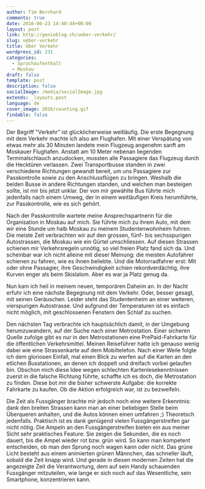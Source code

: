 ```yaml
---
author: Tim Bernhard
comments: true
date: 2016-06-23 14:40:44+00:00
layout: post
link: http://genieblog.ch/ueber-verkehr/
slug: ueber-verkehr
title: Über Verkehr
wordpress_id: 231
categories:
  - Sprachaufenthalt
  - Moskau
draft: false
template: post
description: false
socialImage: /media/socialImage.jpg
extends: _layouts.post
language: de
cover_image: 2016/counting.gif
findable: false
---
```


Der Begriff "Verkehr" ist glücklicherweise weitläufig.
Die erste Begegnung mit dem Verkehr machte ich also am Flughafen.
Mit einer Verspätung von etwas mehr als 30 Minuten landete mein Flugzeug angenehm sanft am Moskauer Flughafen.
Anstatt am 10 Meter nebenan liegenden Terminalschlauch anzudocken, mussten alle Passagiere das Flugzeug durch die Hecktüren verlassen.
Zwei Transportbusse standen in zwei verschiedene Richtungen gewandt bereit, um uns Passagiere zur Passkontrolle sowie zu den Anschlussflügen zu bringen.
Weshalb die beiden Busse in andere Richtungen standen, und welchen man besteigen sollte, ist mir bis jetzt unklar.
Der von mir gewählte Bus führte mich jedenfalls nach einem Umweg, der in einem weitläufigen Kreis herumführte, zur Passkontrolle, wie es sich gehört.

Nach der Passkontrolle wartete meine Ansprechspartnerin für die Organisation in Moskau auf mich.
Sie führte mich zu ihrem Auto, mit dem wir eine Stunde um halb Moskau zu meinem Studentenwohnheim fuhren.
Die meiste Zeit verbrachten wir auf den grossen, fünf- bis sechsspurigen Autostrassen, die Moskau wie ein Gürtel umschliessen.
Auf diesen Strassen schienen mir Verkehrsregeln unnötig, so viel freien Platz fand sich da.
Und scheinbar war ich nicht alleine mit dieser Meinung: die meisten Autofahrer schienen zu fahren, wie es ihnen beliebte.
Und die Motorradfahrer erst: Mit oder ohne Passagier, ihre Geschwindigkeit schien rekordverdächtig, ihre Kurven enger als beim Skislalom.
Aber es war ja Platz genug da.

Nun kam ich heil in meinem neuen, temporären Daheim an.
In der Nacht erfuhr ich eine nächste Begegnung mit dem Verkehr.
Oder, besser gesagt, mit seinen Geräuschen.
Leider steht das Studentenheim an einer weiteren, vierspurigen Autostrasse.
Und aufgrund der Temperaturen ist es einfach nicht möglich, mit geschlossenen Fenstern den Schlaf zu suchen. 

Den nächsten Tag verbrachte ich hauptsächlich damit, in der Umgebung herumzuwandern, auf der Suche nach einer Metrostation.
Einer sicheren Quelle zufolge gibt es nur in den Metrostationen eine PrePaid-Fahrkarte für die öffentlichen Verkehrsmittel.
Meinen Reiseführer hatte ich genauso wenig dabei wie eine Strassenkarte auf dem Mobiltelefon.
Nach einer Weile folgte ich dem gloriosen Einfall, mal einen Blick zu werfen auf die Karten an den etlichen Busstationen, an denen ich doppelt und dreifach vorbei gelaufen bin.
Obschon mich diese Idee wegen schlechten Kartenlesekenntnissen zuerst in die falsche Richtung führte, schaffte ich es doch, die Metrostation zu finden.
Diese bot mir die bisher schwerste Aufgabe: die korrekte Fahrkarte zu kaufen.
Ob die Aktion erfolgreich war, ist zu bezweifeln.

Die Zeit als Fussgänger brachte mir jedoch noch eine weitere Erkenntnis: dank den breiten Strassen kann man an einer beliebigen Stelle beim Überqueren anhalten, und die Autos können einen umfahren ;)
Theoretsch jedenfalls.
Praktisch ist es dank genügend vielen Fussgängerstreifen gar nicht nötig.
Die Ampeln an den Fussgängerstreifen bieten ein aus meiner Sicht sehr praktisches Feature: Sie zeigen die Sekunden, die es noch dauert, bis die Ampel wieder rot bzw.
grün wird.
So kann man kompetent entscheiden, ob man den Sprung noch wagen kann oder nicht.
Das grüne Licht besteht aus einem animierten grünen Männchen, das schneller läuft, sobald die Zeit knapp wird.
Und gerade in diesen modernen Zeiten hat die angezeigte Zeit die Verantwortung, dem auf sein Handy schauenden Fussgänger mitzuteilen, wie lange er sich noch auf das Wesentliche, sein Smartphone, konzentrieren kann.
